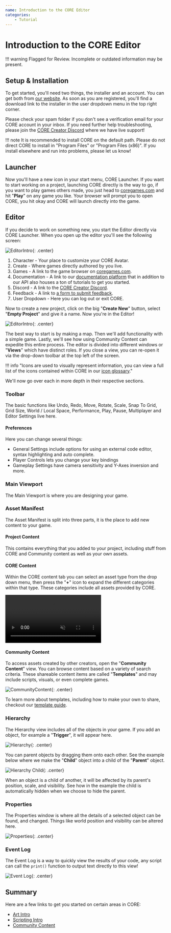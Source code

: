 ```yaml
---
name: Introduction to the CORE Editor
categories:
    - Tutorial
---
```


# Introduction to the CORE Editor

!!! warning
    Flagged for Review.
    Incomplete or outdated information may be present.

## Setup & Installation

To get started, you'll need two things, the installer and an account. You can get both from [our website](https://coregames.com/). As soon as you are registered, you'll find a download link to the installer in the user dropdown menu in the top right corner.

Please check your spam folder if you don't see a verification email for your CORE account in your inbox. If you need further help troubleshooting, please join the [CORE Creator Discord](https://discord.gg/85k8A7V) where we have live support!

!!! note
    It is recommended to install CORE on the default path. Please do not direct CORE to install in "Program Files" or "Program Files (x86)". If you install elsewhere and run into problems, please let us know!

## Launcher

Now you'll have a new icon in your start menu, CORE Launcher. If you want to start working on a project, launching CORE directly is the way to go, if you want to play games others made, you just head to [coregames.com](https://www.coregames.com/games) and hit "**Play**" on any game you like. Your browser will prompt you to open CORE, you hit okay and CORE will launch directly into the game.

## Editor

If you decide to work on something new, you start the Editor directly via CORE Launcher. When you open up the editor you'll see the following screen:

![EditorIntro](/img/EditorManual/landing_page.png "Editor Homepage"){: .center}

1. Character - Your place to customize your CORE Avatar.
2. Create - Where games directly authored by you live.
3. Games - A link to the game browser on [coregames.com](https://www.coregames.com/games).
4. Documentation - A link to our [documentation platform](https://www.coregames.com/docs) that in addition to our API also houses a ton of tutorials to get you started.
5. Discord - A link to the [CORE Creator Discord](https://discord.gg/85k8A7V).
6. Feedback - A link to [a form to submit feedback](https://docs.google.com/forms/d/e/1FAIpQLSdpHIY56by19xUTSJjLiCY64SOz5SOxhJU4Cf0HvODOkB0dhg/viewform).
7. User Dropdown - Here you can log out or exit CORE.

Now to create a new project, click on the big "**Create New**" button, select "**Empty Project**" and give it a name. Now you're in the Editor!

![EditorIntro](/img/EditorManual/overview.png "The various parts of the editor"){: .center}

The best way to start is by making a map. Then we'll add functionality with a simple game. Lastly, we'll see how using Community Content can expedite this
entire process. The editor is divided into different windows or "**Views**" which have distinct roles. If you close a view, you can re-open it via the drop-down toolbar at the top left of the screen.

!!! info "Icons are used to visually represent information, you can view a full list of the icons contained within CORE in our [icon glossary](../icons.md)."

We'll now go over each in more depth in their respective sections.

### Toolbar

The basic functions like Undo, Redo, Move, Rotate, Scale, Snap To Grid, Grid Size, World / Local Space, Performance, Play, Pause, Multiplayer and Editor Settings live here.

#### Preferences

Here you can change several things:

* General Settings include options for using an external code editor, syntax highlighting and auto complete.
* Player Controls lets you change your key bindings
* Gameplay Settings have camera sensitivity and Y-Axes inversion and more.

### Main Viewport

The Main Viewport is where you are designing your game.

### Asset Manifest

The Asset Manifest is split into three parts, it is the place to add new content to your game.

#### Project Content

This contains everything that you added to your project, including stuff from CORE and Community content as well as your own assets.

#### CORE Content

Within the CORE content tab you can select an asset type from the drop down menu, then press the "**+**" icon to expand the different categories within that type. These categories include all assets provided by CORE.

<div class="mt-video">
    <video autoplay loop muted playsinline>
        <source src="/img/EditorManual/core_content.mp4" type="video/mp4">
    </video>
</div>

#### Community Content

To access assets created by other creators, open the "**Community Content**" view. You can browse content based on a variety of search criteria. These shareable content items are called "**Templates**" and may include scripts, visuals, or even complete games.

![CommunityContent](/img/EditorManual/community_content.png "Community Content"){: .center}

To learn more about templates, including how to make your own to share, checkout our [template guide](../tutorials/gameplay/collaboration_reference.md).

### Hierarchy

The Hierarchy view includes all of the objects in your game. If you add an object, for example a "**Trigger**", it will appear here.

![Hierarchy](/img/EditorManual/hierarchy.png "Hierarchy"){: .center}

You can parent objects by dragging them onto each other. See the example below where we make the "**Child**" object into a child of the "**Parent**" object.

![Hierarchy Child](/img/EditorManual/hierarchy_child.gif "Hierarchy Child"){: .center}

When an object is a child of another, it will be affected by its parent's position, scale, and visibility. See how in the example the child is automatically hidden when we choose to hide the parent.

### Properties

The Properties window is where all the details of a selected object can be found, and changed. Things like world position and visibility can be altered here.

![Properties](/img/EditorManual/properties.png "Properties"){: .center}

### Event Log

The Event Log is a way to quickly view the results of your code, any script can call the `print()` function to output text directly to this view!

![Event Log](/img/EditorManual/event_log.png "Event Log"){: .center}

## Summary

Here are a few links to get you started on certain areas in CORE:

* [Art Intro](../tutorials/art/art_reference.md)
* [Scripting Intro](../tutorials/gameplay/lua_reference.md)
* [Community Content](community_content.md)
